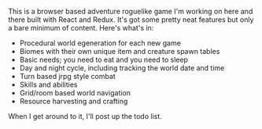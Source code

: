 This is a browser based adventure roguelike game I'm working on here and there built with React and Redux. It's got some pretty neat features but only a bare minimum of content. Here's what's in:

* Procedural world egeneration for each new game
* Biomes with their own unique item and creature spawn tables
* Basic needs; you need to eat and you need to sleep
* Day and night cycle, including tracking the world date and time
* Turn based jrpg style combat
* Skills and abilities
* Grid/room based world navigation
* Resource harvesting and crafting

When I get around to it, I'll post up the todo list.
